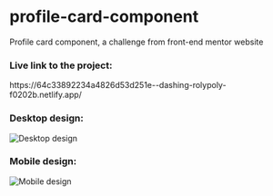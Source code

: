 # profile-card-component
Profile card component, a challenge from front-end mentor website

<h3> Live link to the project: </h3>
https://64c33892234a4826d53d251e--dashing-rolypoly-f0202b.netlify.app/

<h3>Desktop design:</h3>
<img src="/screenshot/desktop.jpg" alt="Desktop design">

<h3>Mobile design:</h3>
<img src="/screenshot/mobile.jpg" alt="Mobile design">

